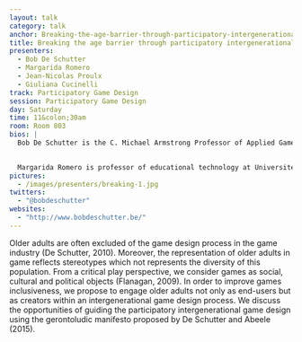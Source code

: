 ```yaml
---
layout: talk
category: talk
anchor: Breaking-the-age-barrier-through-participatory-intergenerational-game-design
title: Breaking the age barrier through participatory intergenerational game design
presenters:
  - Bob De Schutter
  - Margarida Romero
  - Jean-Nicolas Proulx
  - Giuliana Cucinelli
track: Participatory Game Design
session: Participatory Game Design
day: Saturday
time: 11&colon;30am
room: Room 803
bios: |
  Bob De Schutter is the C. Michael Armstrong Professor of Applied Game Design at the College of Education, Health &amp; Society and the Armstrong Institute for Interactive Media Studies, and a Research Fellow of the Scripps Gerontology Center of Miami University (Oxford, OH). His interdisciplinary research and teaching interests include game design, the older audience of digital games, and the use of digital games for non-entertainment purposes.
  

  Margarida Romero is professor of educational technology at Université Laval (Canada). Her research is oriented towards the inclusive, humanistic and creative uses of technologies (creative design and programming of games and educational robots) for the development of the 21st century skills across the lifespan: cooperation and communication, problem solving, creativity and computational thinking.
pictures:
  - /images/presenters/breaking-1.jpg
twitters:
  - "@bobdeschutter"
websites:
  - "http://www.bobdeschutter.be/"
---
```

Older adults are often excluded of the game design process in the game industry (De Schutter, 2010). Moreover, the representation of older adults in game reflects stereotypes which not represents the diversity of this population. From a critical play perspective, we consider games as social, cultural and political objects (Flanagan, 2009). In order to improve games inclusiveness, we propose to engage older adults not only as end-users but as creators within an intergenerational game design process. We discuss the opportunities of guiding the participatory intergenerational game design using the gerontoludic manifesto proposed by De Schutter and Abeele (2015). 
